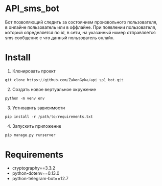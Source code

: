 # API_sms_bot
Бот позволяющий следить за состоянием произвольного пользователя, в онлайне пользователь или в оффлайне. При появлении пользователя, который определяется по id, в сети, на указанный номер отправляется sms сообщение с что данный пользователь онлайн.
# Install
1. Клонировать проект
```Python
git clone https://github.com/ZakonGyka/api_sp1_bot.git
```
2. Создать новое вертуальное окружение
```Python
python -m venv env
```
3. Устноавить зависимости
```Python
pip install -r /path/to/requirements.txt
```
4. Запускить приложение
```Python
pip manage.py runserver
```
# Requirements
+ cryptography==3.3.2
+ python-dotenv==0.13.0
+ python-telegram-bot==12.7
